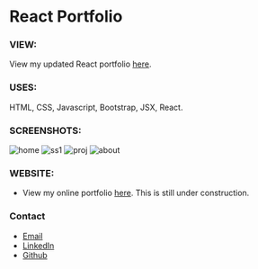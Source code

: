 # React Portfolio

### VIEW:
View my updated React portfolio [here](https://shay-daniel-portfolio.herokuapp.com/ "Link to updated portfolio").

### USES:
HTML, CSS, Javascript, Bootstrap, JSX, React.

### SCREENSHOTS: 
![home](https://user-images.githubusercontent.com/67557233/103484879-f5485400-4da6-11eb-8976-74e89c2f2246.png)
![ss1](https://user-images.githubusercontent.com/67557233/103484881-f5e0ea80-4da6-11eb-8069-b39b075a17e3.png)
![proj](https://user-images.githubusercontent.com/67557233/103484880-f5e0ea80-4da6-11eb-9ed4-c2593250361b.png)
![about](https://user-images.githubusercontent.com/67557233/103484877-f24d6380-4da6-11eb-91a1-a7b5740d830a.png)

### WEBSITE:
* View my online portfolio [here](http://www.shaydaniel.com "Link to online portfolio").  This is still under construction.

### Contact
* [Email](shay@shaydaniel.com)
* [LinkedIn](linkedin.com/in/shay-daniel-10b8b71ab "Link to LinkedIn page")
* [Github](github.io/shaydaniel7 "Link to Github page")



